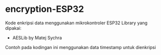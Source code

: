 # encryption-ESP32

Kode enkripsi data menggunakan mikrokontroler ESP32
Library yang dipakai:
- AESLib by Matej Sychra

Contoh pada kodingan ini menggunakan data timestamp untuk dienkripsi
